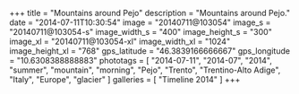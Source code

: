 +++
title = "Mountains around Pejo"
description = "Mountains around Pejo."
date = "2014-07-11T10:30:54"
image = "20140711@103054"
image_s = "20140711@103054-s"
image_width_s = "400"
image_height_s = "300"
image_xl = "20140711@103054-xl"
image_width_xl = "1024"
image_height_xl = "768"
gps_latitude = "46.3839166666667"
gps_longitude = "10.6308388888883"
phototags = [ "2014-07-11", "2014-07", "2014", "summer", "mountain", "morning", "Pejo", "Trento", "Trentino-Alto Adige", "Italy", "Europe", "glacier" ]
galleries = [ "Timeline 2014" ]
+++
